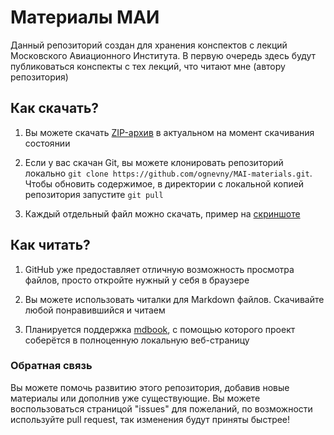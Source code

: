 # Материалы МАИ

Данный репозиторий создан для хранения конспектов с лекций Московского Авиационного Института.
В первую очередь здесь будут публиковаться конспекты с тех лекций, что читают мне (автору репозитория)

## Как скачать?

1. Вы можете скачать [ZIP-архив](https://github.com/ognevny/MAI-materials/archive/refs/heads/master.zip)
   в актуальном на момент скачивания состоянии

2. Если у вас скачан Git, вы можете клонировать репозиторий локально
   `git clone https://github.com/ognevny/MAI-materials.git`. Чтобы обновить содержимое, в директории
   с локальной копией репозитория запустите `git pull`

3. Каждый отдельный файл можно скачать, пример на [скриншоте](misc/download.png)

## Как читать?

1. GitHub уже предоставляет отличную возможность просмотра файлов, просто откройте нужный у себя в браузере

2. Вы можете использовать читалки для Markdown файлов. Скачивайте любой понравившийся и читаем

3. Планируется поддержка [mdbook](https://rust-lang.github.io/mdBook/), с помощью которого проект соберётся
   в полноценную локальную веб-страницу

### Обратная связь

Вы можете помочь развитию этого репозитория, добавив новые материалы или дополнив уже существующие.
Вы можете воспользоваться страницой "issues" для пожеланий, по возможности используйте pull request,
так изменения будут приняты быстрее!
